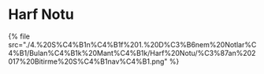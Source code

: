 # Harf Notu

<!--Index-->

{% file src="./4.%20S%C4%B1n%C4%B1f%201.%20D%C3%B6nem%20Notlar%C4%B1/Bulan%C4%B1k%20Mant%C4%B1k/Harf%20Notu/%C3%87an%202017%20Bitirme%20S%C4%B1nav%C4%B1.png" %}

<!--Index-->
